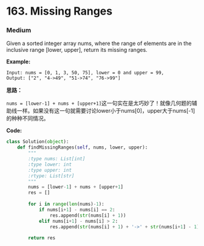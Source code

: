 # 163. Missing Ranges
### Medium

Given a sorted integer array nums, where the range of elements are in the inclusive range [lower, upper], return its missing ranges.

**Example:**

```
Input: nums = [0, 1, 3, 50, 75], lower = 0 and upper = 99,
Output: ["2", "4->49", "51->74", "76->99"]
```

**思路：**

`nums = [lower-1] + nums + [upper+1]`这一句实在是太巧妙了！就像几何题的辅助线一样。如果没有这一句就需要讨论lower小于nums[0]，upper大于nums[-1]的种种不同情况。

**Code:**
```python
class Solution(object):
    def findMissingRanges(self, nums, lower, upper):
        """
        :type nums: List[int]
        :type lower: int
        :type upper: int
        :rtype: List[str]
        """
        nums = [lower-1] + nums + [upper+1]
        res = []
        
        for i in range(len(nums)-1):
            if nums[i+1] - nums[i] == 2:
                res.append(str(nums[i] + 1))
            elif nums[i+1] - nums[i] > 2:
                res.append(str(nums[i] + 1) + '->' + str(nums[i+1] - 1))
        
        return res
```